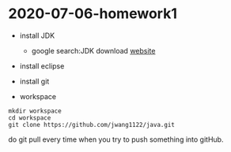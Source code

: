 # 2020-07-06-homework1

* install JDK

	- google search:JDK download
[website](https://www.oracle.com/java/technologies/javase-downloads.html)
* install eclipse
* install git
* workspace 

```
mkdir workspace
cd workspace
git clone https://github.com/jwang1122/java.git
```
do git pull every time when you try to push something into gitHub.